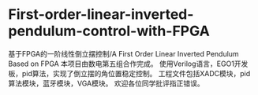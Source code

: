 # First-order-linear-inverted-pendulum-control-with-FPGA
基于FPGA的一阶线性倒立摆控制/A First Order Linear Inverted Pendulum Based on FPGA
本项目由数电第五组合作完成。
使用Verilog语言，EGO1开发板，pid算法，实现了倒立摆的角位置稳定控制。
工程文件包括XADC模块，pid算法模块，蓝牙模块，VGA模块。
欢迎各位同学批评指正错误。

